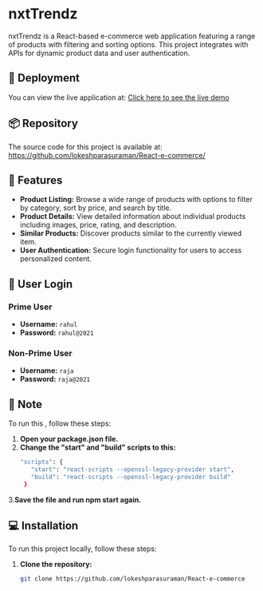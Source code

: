 # nxtTrendz

nxtTrendz is a React-based e-commerce web application featuring a range of products with filtering and sorting options. This project integrates with APIs for dynamic product data and user authentication.


## 🚀 Deployment

You can view the live application at: [Click here to see the live demo](https://nxtapp45.ccbp.tech)

## 📦 Repository

The source code for this project is available at: https://github.com/lokeshparasuraman/React-e-commerce/

## 🌟 Features

- **Product Listing:** Browse a wide range of products with options to filter by category, sort by price, and search by title.
- **Product Details:** View detailed information about individual products including images, price, rating, and description.
- **Similar Products:** Discover products similar to the currently viewed item.
- **User Authentication:** Secure login functionality for users to access personalized content.

## 👤 User Login

### Prime User
- **Username:** `rahul`
- **Password:** `rahul@2021`

### Non-Prime User
- **Username:** `raja`
- **Password:** `raja@2021`

## 📝 Note

To run this , follow these steps:

1. **Open your package.json file.**
2. **Change the "start" and "build" scripts to this:**
   ```bash
   "scripts": {
      "start": "react-scripts --openssl-legacy-provider start",
      "build": "react-scripts --openssl-legacy-provider build"
    }
  3.**Save the file and run npm start again.**

## 💻 Installation

To run this project locally, follow these steps:

1. **Clone the repository:**
   ```bash
   git clone https://github.com/lokeshparasuraman/React-e-commerce

